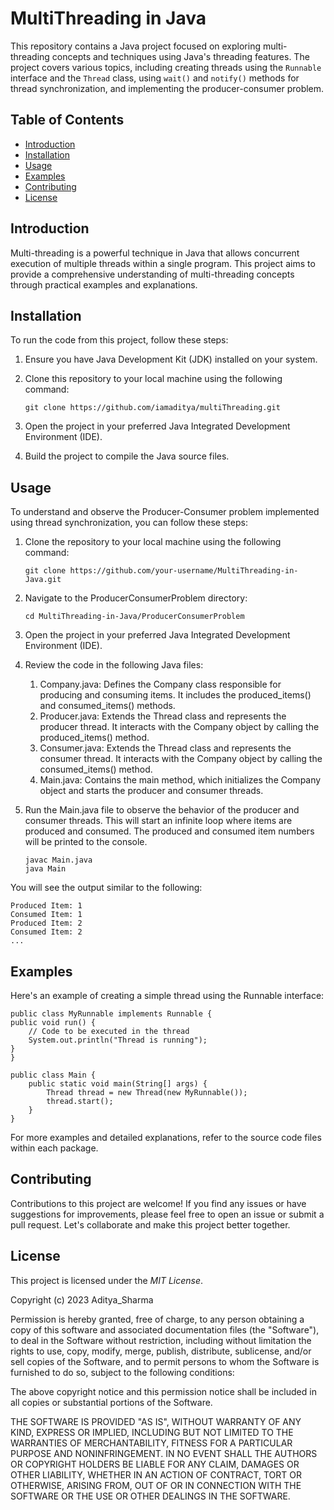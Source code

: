 # MultiThreading in Java

This repository contains a Java project focused on exploring multi-threading concepts and techniques using Java's threading features. The project covers various topics, including creating threads using the `Runnable` interface and the `Thread` class, using `wait()` and `notify()` methods for thread synchronization, and implementing the producer-consumer problem.

## Table of Contents

- [Introduction](#introduction)
- [Installation](#installation)
- [Usage](#usage)
- [Examples](#examples)
- [Contributing](#contributing)
- [License](#license)

## Introduction

Multi-threading is a powerful technique in Java that allows concurrent execution of multiple threads within a single program. This project aims to provide a comprehensive understanding of multi-threading concepts through practical examples and explanations.

## Installation

To run the code from this project, follow these steps:

1. Ensure you have Java Development Kit (JDK) installed on your system.
2. Clone this repository to your local machine using the following command:

   ```shell
   git clone https://github.com/iamaditya/multiThreading.git

3. Open the project in your preferred Java Integrated Development Environment (IDE).
4. Build the project to compile the Java source files.

## Usage
To understand and observe the Producer-Consumer problem implemented using thread synchronization, you can follow these steps:

1. Clone the repository to your local machine using the following command:

   ```shell
   git clone https://github.com/your-username/MultiThreading-in-Java.git

2. Navigate to the ProducerConsumerProblem directory:

    ```shell
    cd MultiThreading-in-Java/ProducerConsumerProblem

3. Open the project in your preferred Java Integrated Development Environment (IDE).

4. Review the code in the following Java files:

    1. Company.java: Defines the Company class responsible for producing and consuming items. It includes the produced_items() and consumed_items() methods.
    2. Producer.java: Extends the Thread class and represents the producer thread. It interacts with the Company object by calling the produced_items() method.
    3. Consumer.java: Extends the Thread class and represents the consumer thread. It interacts with the Company object by calling the consumed_items() method.
    4. Main.java: Contains the main method, which initializes the Company object and starts the producer and consumer threads.

5. Run the Main.java file to observe the behavior of the producer and consumer threads. This will start an infinite loop where items are produced and consumed. The produced and consumed item numbers will be printed to the console.

    ```shell
    javac Main.java
    java Main

You will see the output similar to the following:


    Produced Item: 1
    Consumed Item: 1
    Produced Item: 2
    Consumed Item: 2
    ... 
    


## Examples

Here's an example of creating a simple thread using the Runnable interface:

    public class MyRunnable implements Runnable {
    public void run() {
        // Code to be executed in the thread
        System.out.println("Thread is running");
    }
    }

    public class Main {
        public static void main(String[] args) {
            Thread thread = new Thread(new MyRunnable());
            thread.start();
        }
    }   

For more examples and detailed explanations, refer to the source code files within each package.

## Contributing

Contributions to this project are welcome! If you find any issues or have suggestions for improvements, please feel free to open an issue or submit a pull request. Let's collaborate and make this project better together.

## License 

This project is licensed under the *MIT License*.

Copyright (c) 2023 Aditya_Sharma

Permission is hereby granted, free of charge, to any person obtaining a copy of this software and associated documentation files (the "Software"), to deal in the Software without restriction, including without limitation the rights to use, copy, modify, merge, publish, distribute, sublicense, and/or sell copies of the Software, and to permit persons to whom the Software is furnished to do so, subject to the following conditions:

The above copyright notice and this permission notice shall be included in all copies or substantial portions of the Software.

THE SOFTWARE IS PROVIDED "AS IS", WITHOUT WARRANTY OF ANY KIND, EXPRESS OR IMPLIED, INCLUDING BUT NOT LIMITED TO THE WARRANTIES OF MERCHANTABILITY, FITNESS FOR A PARTICULAR PURPOSE AND NONINFRINGEMENT. IN NO EVENT SHALL THE AUTHORS OR COPYRIGHT HOLDERS BE LIABLE FOR ANY CLAIM, DAMAGES OR OTHER LIABILITY, WHETHER IN AN ACTION OF CONTRACT, TORT OR OTHERWISE, ARISING FROM, OUT OF OR IN CONNECTION WITH THE SOFTWARE OR THE USE OR OTHER DEALINGS IN THE SOFTWARE.
